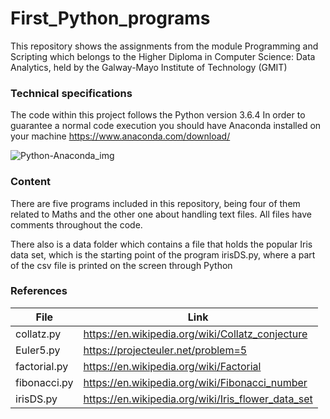 # First_Python_programs
This repository shows the assignments from the module Programming and Scripting which belongs to the Higher Diploma in Computer Science: Data Analytics, held by the Galway-Mayo Institute of Technology (GMIT)

### Technical specifications
The code within this project follows the Python version 3.6.4 In order to guarantee a normal code execution you should have Anaconda installed on your machine https://www.anaconda.com/download/ 

![Python-Anaconda_img](https://encrypted-tbn0.gstatic.com/images?q=tbn:ANd9GcR3jIlG3CPiyTHMWOkPJPU1JdPLRSZa2dGe8yVyF_ApKWp29BlC)

### Content
There are five programs included in this repository, being four of them related to Maths and the other one about handling text files. All files have comments throughout the code. 

There also is a data folder which contains a file that holds the popular Iris data set, which is the starting point of the program irisDS.py, where a part of the csv file is printed on the screen through Python

### References
File | Link
---- | ----
collatz.py | https://en.wikipedia.org/wiki/Collatz_conjecture
Euler5.py | https://projecteuler.net/problem=5 
factorial.py | https://en.wikipedia.org/wiki/Factorial
fibonacci.py | https://en.wikipedia.org/wiki/Fibonacci_number
irisDS.py | https://en.wikipedia.org/wiki/Iris_flower_data_set

